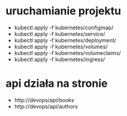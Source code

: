 # uruchamianie projektu

- kubectl apply -f kubernetes/configmap/
- kubectl apply -f kubernetes/service/
- kubectl apply -f kubernetes/deployment/
- kubectl apply -f kubernetes/volumes/
- kubectl apply -f kubernetes/volumeclaims/
- kubectl apply -f kubernetes/ingress/

# api działa na stronie

- http://devops/api/books
- http://devops/api/authors
